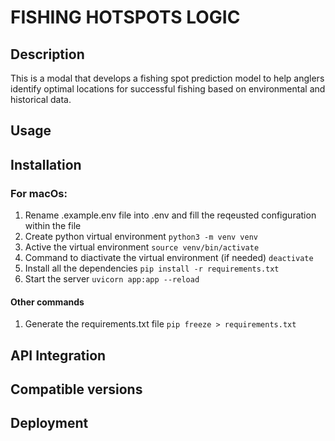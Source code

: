# FISHING HOTSPOTS LOGIC

## Description

This is a modal that develops a fishing spot prediction model to help anglers identify optimal locations for successful fishing based on environmental and historical data.

## Usage

## Installation

### For macOs:

1. Rename .example.env file into .env and fill the reqeusted configuration within the file
1. Create python virtual environment `python3 -m venv venv`
1. Active the virtual environment `source venv/bin/activate`
1. Command to diactivate the virtual environment (if needed) `deactivate`
1. Install all the dependencies `pip install -r requirements.txt`
1. Start the server `uvicorn app:app --reload`

#### Other commands

1. Generate the requirements.txt file `pip freeze > requirements.txt`

## API Integration

## Compatible versions

## Deployment
